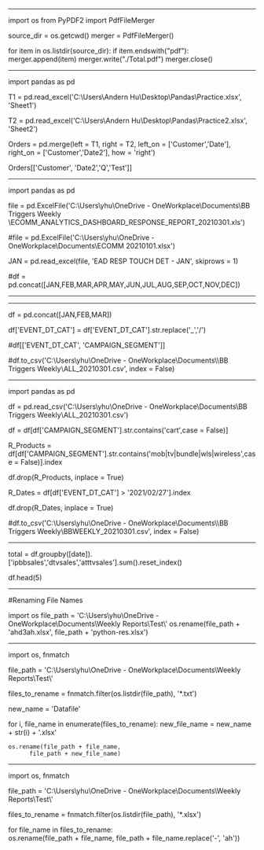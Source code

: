 ----------------------------------------------------------------------------------------------------------------------------

import os
from PyPDF2 import PdfFileMerger

source_dir = os.getcwd()
merger = PdfFileMerger()

for item in os.listdir(source_dir):
    if item.endswith("pdf"):
        merger.append(item)
merger.write("./Total.pdf")
merger.close()

-------------------------------------------------------------------------------------------------------------------------
import pandas as pd

T1 = pd.read_excel('C:\\Users\\Andern Hu\\Desktop\\Pandas\\Practice.xlsx', 'Sheet1')

T2 = pd.read_excel('C:\\Users\\Andern Hu\\Desktop\\Pandas\\Practice2.xlsx', 'Sheet2')

Orders = pd.merge(left = T1, right = T2, left_on = ['Customer','Date'], right_on = ['Customer','Date2'], how = 'right')

Orders[['Customer', 'Date2','Q','Test']]

-------------------------------------------------------------------------------------------------------------------------
import pandas as pd

file = pd.ExcelFile('C:\\Users\\yhu\\OneDrive - OneWorkplace\\Documents\\BB Triggers Weekly\
\\ECOMM_ANALYTICS_DASHBOARD_RESPONSE_REPORT_20210301.xls')

#file = pd.ExcelFile('C:\\Users\\yhu\\OneDrive - OneWorkplace\\Documents\\ECOMM 20210101.xlsx')

JAN = pd.read_excel(file, 'EAD RESP TOUCH DET - JAN', skiprows = 1)

#df = pd.concat([JAN,FEB,MAR,APR,MAY,JUN,JUL,AUG,SEP,OCT,NOV,DEC])

-----------------------------------------------------------------------------------------------------------------------






--------------------------------------------------------------------------------------------------------------------------


df = pd.concat([JAN,FEB,MAR])

df['EVENT_DT_CAT'] = df['EVENT_DT_CAT'].str.replace('_','/')

#df[['EVENT_DT_CAT', 'CAMPAIGN_SEGMENT']]

#df.to_csv('C:\\Users\\yhu\\OneDrive - OneWorkplace\\Documents\\\\BB Triggers Weekly\\ALL_20210301.csv', index = False)

---------------------------------------------------------------------------------------------------------------------------

import pandas as pd

df = pd.read_csv('C:\\Users\\yhu\\OneDrive - OneWorkplace\\Documents\\BB Triggers Weekly\\ALL_20210301.csv')

df = df[df['CAMPAIGN_SEGMENT'].str.contains('cart',case = False)]

R_Products = df[df['CAMPAIGN_SEGMENT'].str.contains('mob|tv|bundle|wls|wireless',case = False)].index

df.drop(R_Products, inplace = True)

R_Dates = df[df['EVENT_DT_CAT'] > '2021/02/27'].index

df.drop(R_Dates, inplace = True)

#df.to_csv('C:\\Users\\yhu\\OneDrive - OneWorkplace\\Documents\\\\BB Triggers Weekly\\BBWEEKLY_20210301.csv', index = False)

----------------------------------------------------------------------------------------------------------------------------

total = df.groupby([date]).['ipbbsales','dtvsales','atttvsales'].sum().reset_index()

df.head(5)

------------------------------------------------------------------------------------------------------------------------------

#Renaming File Names

import os
file_path = 'C:\\Users\\yhu\\OneDrive - OneWorkplace\\Documents\\Weekly Reports\\Test\\'
os.rename(file_path + 'ahd3ah.xlsx', 
          file_path + 'python-res.xlsx')

---------------------
import os, fnmatch

file_path = 'C:\\Users\\yhu\\OneDrive - OneWorkplace\\Documents\\Weekly Reports\\Test\\'

files_to_rename = fnmatch.filter(os.listdir(file_path), '*.txt')

new_name = 'Datafile'

for i, file_name in enumerate(files_to_rename):
    new_file_name = new_name + str(i) + '.xlsx'
    
    os.rename(file_path + file_name, 
          file_path + new_file_name)

-------------------------------
import os, fnmatch

file_path = 'C:\\Users\\yhu\\OneDrive - OneWorkplace\\Documents\\Weekly Reports\\Test\\'

files_to_rename = fnmatch.filter(os.listdir(file_path), '*.xlsx')

for file_name in files_to_rename:    
    os.rename(file_path + file_name, 
          file_path + file_name.replace('-', 'ah'))


